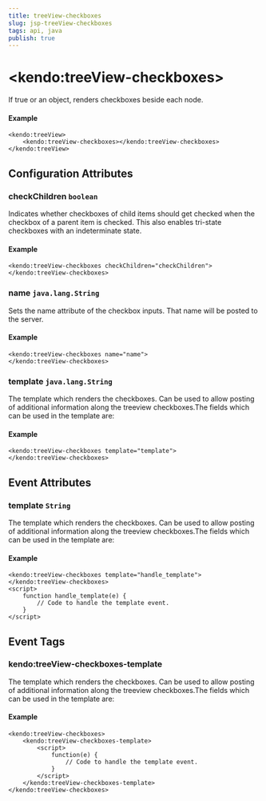 ```yaml
---
title: treeView-checkboxes
slug: jsp-treeView-checkboxes
tags: api, java
publish: true
---
```


# \<kendo:treeView-checkboxes\>

If true or an object, renders checkboxes beside each node.

#### Example
    <kendo:treeView>
        <kendo:treeView-checkboxes></kendo:treeView-checkboxes>
    </kendo:treeView>

## Configuration Attributes

### checkChildren `boolean`

Indicates whether checkboxes of child items should get checked when the checkbox of a parent item is checked. This
also enables tri-state checkboxes with an indeterminate state.

#### Example
    <kendo:treeView-checkboxes checkChildren="checkChildren">
    </kendo:treeView-checkboxes>

### name `java.lang.String`

Sets the name attribute of the checkbox inputs. That name will be posted to the server.

#### Example
    <kendo:treeView-checkboxes name="name">
    </kendo:treeView-checkboxes>

### template `java.lang.String`

The template which renders the checkboxes. Can be used to allow posting of
additional information along the treeview checkboxes.The fields which can be used in the template are:

#### Example
    <kendo:treeView-checkboxes template="template">
    </kendo:treeView-checkboxes>


## Event Attributes

### template `String`

The template which renders the checkboxes. Can be used to allow posting of
additional information along the treeview checkboxes.The fields which can be used in the template are:


#### Example
    <kendo:treeView-checkboxes template="handle_template">
    </kendo:treeView-checkboxes>
    <script>
        function handle_template(e) {
            // Code to handle the template event.
        }
    </script>

## Event Tags

### kendo:treeView-checkboxes-template

The template which renders the checkboxes. Can be used to allow posting of
additional information along the treeview checkboxes.The fields which can be used in the template are:


#### Example
    <kendo:treeView-checkboxes>
        <kendo:treeView-checkboxes-template>
            <script>
                function(e) {
                    // Code to handle the template event.
                }
            </script>
        </kendo:treeView-checkboxes-template>
    </kendo:treeView-checkboxes>


